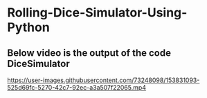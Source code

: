 # Rolling-Dice-Simulator-Using-Python


## Below video is the output of the code DiceSimulator



https://user-images.githubusercontent.com/73248098/153831093-525d69fc-5270-42c7-92ec-a3a507f22065.mp4


